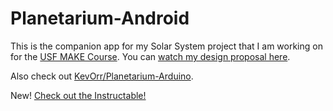 # Planetarium-Android

This is the companion app for my Solar System project that I am working on for the [USF MAKE Course][MAKE Course Site]. You can [watch my design proposal here][Design Proposal].

Also check out [KevOrr/Planetarium-Arduino][Planetarium-Arduino].

New! [Check out the Instructable!](http://www.instructables.com/id/Bluetooth-Enabled-Planetarium/)


[MAKE Course Site]: http://makecourse.com/
[Design Proposal]: https://www.youtube.com/watch?v=4YG-13xZQ5k
[Planetarium-Arduino]: https://github.com/KevOrr/Planetarium-Arduino
